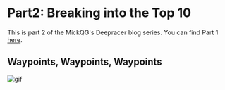 # Part2: Breaking into the Top 10

This is part 2 of the MickQG's Deepracer blog series. You can find Part 1 [here](https://mickqg.github.io/DeepracerBlog/).

## Waypoints, Waypoints, Waypoints
![gif](Assets/Gif_large.gif)
